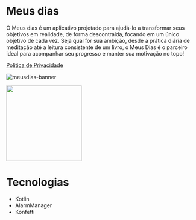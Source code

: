 # Meus dias
O Meus dias é um aplicativo projetado para ajudá-lo a transformar seus objetivos em realidade, de forma descontraida, focando em um único objetivo de cada vez. Seja qual for sua ambição, desde a prática diária de meditação até a leitura consistente de um livro, o Meus Dias é o parceiro ideal para acompanhar seu progresso e manter sua motivação no topo!

[Politica de Privacidade](politica_privacidade.md)

![meusdias-banner](https://github.com/deyvidandrades/MeusDias/blob/master/app/src/main/meusdias-banner.png)


<a href="https://play.google.com/store/apps/details?id=com.deyvidandrades.meusdias" target="_blank">
  <img src="https://play.google.com/intl/en_us/badges/static/images/badges/en_badge_web_generic.png" width="200">
</a>

# Tecnologias
* Kotlin
* AlarmManager
* Konfetti
